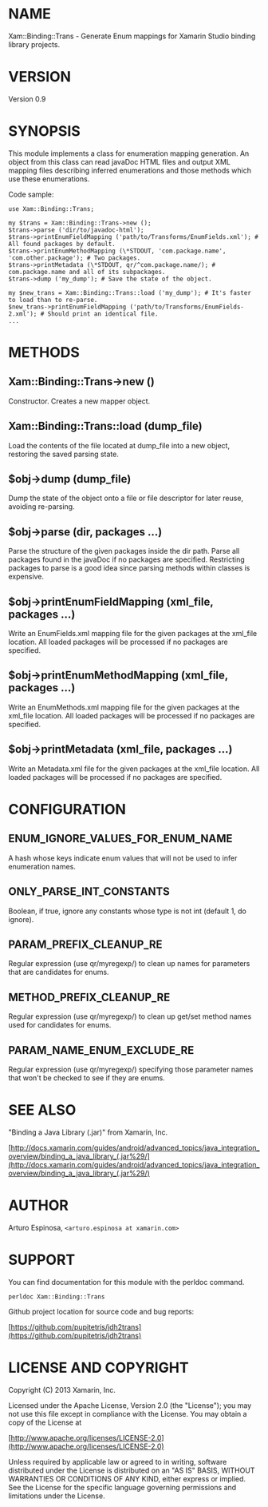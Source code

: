 # NAME

Xam::Binding::Trans - Generate Enum mappings for Xamarin Studio binding library projects.

# VERSION

Version 0.9

# SYNOPSIS

This module implements a class for enumeration mapping generation. An object 
from this class can read javaDoc HTML files and output XML mapping files
describing inferred enumerations and those methods which use these enumerations.

Code sample:

    use Xam::Binding::Trans;

    my $trans = Xam::Binding::Trans->new ();
    $trans->parse ('dir/to/javadoc-html');
    $trans->printEnumFieldMapping ('path/to/Transforms/EnumFields.xml'); # All found packages by default.
    $trans->printEnumMethodMapping (\*STDOUT, 'com.package.name', 'com.other.package'); # Two packages.
    $trans->printMetadata (\*STDOUT, qr/^com.package.name/); # com.package.name and all of its subpackages.
    $trans->dump ('my_dump'); # Save the state of the object.

    my $new_trans = Xam::Binding::Trans::load ('my_dump'); # It's faster to load than to re-parse.
    $new_trans->printEnumFieldMapping ('path/to/Transforms/EnumFields-2.xml'); # Should print an identical file.
    ...

# METHODS

## Xam::Binding::Trans->new ()

Constructor. Creates a new mapper object.

## Xam::Binding::Trans::load (dump\_file)

Load the contents of the file located at dump\_file into a new object, restoring the saved parsing state.

## $obj->dump (dump\_file)

Dump the state of the object onto a file or file descriptor for later reuse, avoiding re-parsing.

## $obj->parse (dir, packages ...)

Parse the structure of the given packages inside the dir path. Parse all packages found in the javaDoc
if no packages are specified. Restricting packages to parse is a good idea since parsing methods
within classes is expensive.

## $obj->printEnumFieldMapping (xml\_file, packages ...)

Write an EnumFields.xml mapping file for the given packages at the xml\_file location. All loaded packages
will be processed if no packages are specified.

## $obj->printEnumMethodMapping (xml\_file, packages ...)

Write an EnumMethods.xml mapping file for the given packages at the xml\_file location. All loaded packages
will be processed if no packages are specified.

## $obj->printMetadata (xml\_file, packages ...)

Write an Metadata.xml file for the given packages at the xml\_file location. All loaded packages
will be processed if no packages are specified.

# CONFIGURATION

## ENUM\_IGNORE\_VALUES\_FOR\_ENUM\_NAME

A hash whose keys indicate enum values that will not be used to infer enumeration names.

## ONLY\_PARSE\_INT\_CONSTANTS

Boolean, if true, ignore any constants whose type is not int (default 1, do ignore).

## PARAM\_PREFIX\_CLEANUP\_RE

Regular expression (use qr/myregexp/) to clean up names for parameters that are candidates for enums.

## METHOD\_PREFIX\_CLEANUP\_RE

Regular expression (use qr/myregexp/) to clean up get/set method names used for candidates for enums.

## PARAM\_NAME\_ENUM\_EXCLUDE\_RE

Regular expression (use qr/myregexp/) specifying those parameter names that won't be checked to see if they are enums.

# SEE ALSO

"Binding a Java Library (.jar)" from Xamarin, Inc.

[http://docs.xamarin.com/guides/android/advanced_topics/java_integration_overview/binding_a_java_library_(.jar%29/](http://docs.xamarin.com/guides/android/advanced_topics/java_integration_overview/binding_a_java_library_(.jar%29/)

# AUTHOR

Arturo Espinosa, `<arturo.espinosa at xamarin.com>`

# SUPPORT

You can find documentation for this module with the perldoc command.

	perldoc Xam::Binding::Trans

Github project location for source code and bug reports:

[https://github.com/pupitetris/jdh2trans](https://github.com/pupitetris/jdh2trans)

# LICENSE AND COPYRIGHT

Copyright (C) 2013 Xamarin, Inc.

Licensed under the Apache License, Version 2.0 (the "License");
you may not use this file except in compliance with the License.
You may obtain a copy of the License at

[http://www.apache.org/licenses/LICENSE-2.0](http://www.apache.org/licenses/LICENSE-2.0)

Unless required by applicable law or agreed to in writing, software
distributed under the License is distributed on an "AS IS" BASIS,
WITHOUT WARRANTIES OR CONDITIONS OF ANY KIND, either express or implied.
See the License for the specific language governing permissions and
limitations under the License.


